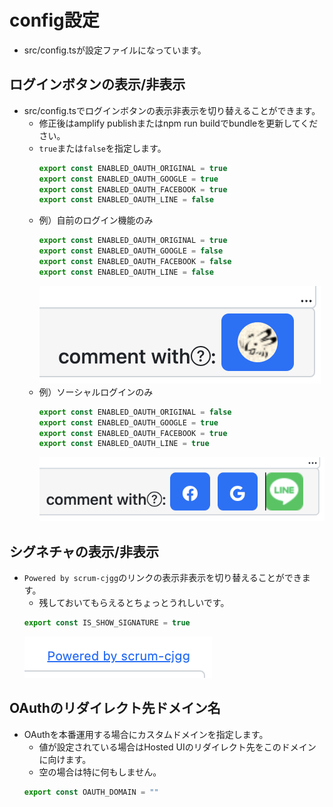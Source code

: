 # config設定

- src/config.tsが設定ファイルになっています。

## ログインボタンの表示/非表示

- src/config.tsでログインボタンの表示非表示を切り替えることができます。
  - 修正後はamplify publishまたはnpm run buildでbundleを更新してください。
  - `true`または`false`を指定します。
    ```js
    export const ENABLED_OAUTH_ORIGINAL = true
    export const ENABLED_OAUTH_GOOGLE = true
    export const ENABLED_OAUTH_FACEBOOK = true
    export const ENABLED_OAUTH_LINE = false
    ```
  - 例）自前のログイン機能のみ
    ```js
    export const ENABLED_OAUTH_ORIGINAL = true
    export const ENABLED_OAUTH_GOOGLE = false
    export const ENABLED_OAUTH_FACEBOOK = false
    export const ENABLED_OAUTH_LINE = false
    ```
    ![自前ログインのみのボタン](original_only.png "自前ログインのみ")
  - 例）ソーシャルログインのみ
    ```js
    export const ENABLED_OAUTH_ORIGINAL = false
    export const ENABLED_OAUTH_GOOGLE = true
    export const ENABLED_OAUTH_FACEBOOK = true
    export const ENABLED_OAUTH_LINE = true
    ```
    ![ソーシャルログインのみのボタン](social_only.png "ソーシャルログインのみ")

## シグネチャの表示/非表示

- `Powered by scrum-cjgg`のリンクの表示非表示を切り替えることができます。
  - 残しておいてもらえるとちょっとうれしいです。
  ```js
  export const IS_SHOW_SIGNATURE = true
  ```
  ![Powered byのイメージ](powered.png "Powered by")

## OAuthのリダイレクト先ドメイン名

- OAuthを本番運用する場合にカスタムドメインを指定します。
  - 値が設定されている場合はHosted UIのリダイレクト先をこのドメインに向けます。
  - 空の場合は特に何もしません。
  ```js
  export const OAUTH_DOMAIN = ""
  ```
